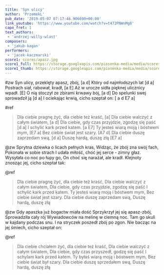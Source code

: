 ```yaml
---
title: 'Syn ulicy'
author: 'PrzemekL'
pub_date: '2019-05-07 07:17:46.906690+00:00'
link_youtube: 'https://www.youtube.com/watch?v=t472PNWnMg8'
capo_fret: 1
text_authors:
 - 'andrzej-willy-wlast'
composers:
 - 'jakub-kagan'
performers:
 - 'jacek-kaczmarski'
score1: scores/apasz.jpg
score1_full: https://storage.googleapis.com/piosenka-media/media/scores/apasz.jpg
score1_thumb: https://storage.googleapis.com/piosenka-media/media/scores/apasz.jpg.180x0_q85_upscale.jpg
---
```


#zw
Syn ulicy, przeklęty apasz, zbój, [a d]
Który od najmłodszych lat [d a]
Postrach siał, rabował, kradł, [a E]
Aż w urocze sidła pięknej ulicznicy wpadł. [E]
O nią stoczył ze zbirami krwawy bój, [a d]
Do spelunki swej sprowadził ją [d a]
I ociekając krwią, cicho szeptał on: [ a d E7 a]

#ref
>Dla ciebie pragnę żyć, dla ciebie też kraść, [a]
>Dla ciebie walczyć z całym światem, [a d]
>Dla ciebie, gdy czas przyjdzie, zgodzę się paść [d a]
>I schylić kark przed katem. [a E7]
>Ty jesteś wiarą moją i bóstwem mym, [E7 a]
>Bez ciebie świat jest szary. [A7 d]
>Dla ciebie duszę zaprzedam swą, [d a]
>Duszę hardą, duszę złą [E7 a]

@zw
Sprytna dziewka o licach pełnych kras,
Widząc, że zbój zna swój fach,
Pokonała w sobie strach
I udała miłość, choć jej serce - zimny głaz.
Wysyłała co noc po łupy go,
On choć się narażał, ale kradł.
Klejnoty znosząc jej, cicho szeptał tak:

@ref
>Dla ciebie pragnę żyć, dla ciebie też kraść,
>Dla ciebie walczyć z całym światem,
>Dla ciebie, gdy czas przyjdzie, zgodzę się paść
>I schylić kark przed katem.
>Ty jesteś wiarą moją i bóstwem mym,
>Bez ciebie świat jest szary.
>Dla ciebie duszę zaprzedam swą,
>Duszę hardą, duszę złą

@zw
Gdy apaszka już bogactw miała dość
Sprzykrzył jej się apasz-zbój,
Sprowadziła cały rój
Wywiadowców na melinę w ciemną noc.
Tam go skuli w kajdany podczas snu.
I na stryczek poszedł zbój po zgon.
Nie bacząc na jej śmiech, cicho szeptał on:

@ref
>Dla ciebie chciałem żyć, dla ciebie też kraść,
>Dla ciebie walczyć z całym światem,
>Dla ciebie, gdy czas przyszedł, godzę się paść
>I schylam kark przed katem.
>Ty byłaś wiarą moją i bóstwem mym,
>Bez ciebie świat był szary.
>Dla ciebie duszę sprzedałem swą,
>Duszę hardą, duszę złą